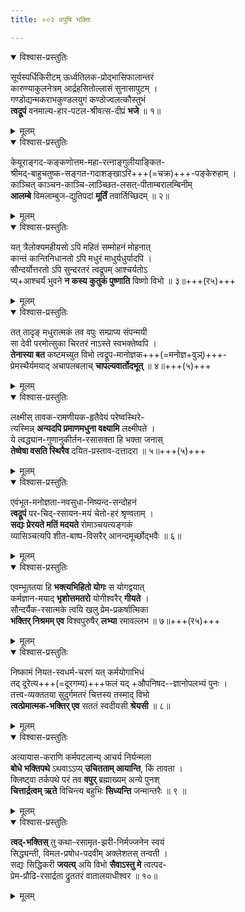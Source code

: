 ```yaml
---
title: ००२ वपुषि भक्तिः

---
```

<div class="audioEmbed"  caption="सीतालक्ष्मी-वाचनम्" src="https://archive.org/download/nArAyaNIyam-shlokawise-audio/002/002_01.mp3"></div>
<details open><summary>विश्वास-प्रस्तुतिः</summary>

सूर्यस्पर्धिकिरीटम् ऊर्ध्वतिलक-प्रोद्भासिफालान्तरं  
कारुण्याकुलनेत्रम् आर्द्रहसितोल्लासं सुनासापुटम् ।  
गण्डोद्यन्मकराभकुण्डलयुगं कण्ठोज्वलत्कौस्तुभं  
**त्वद्रूपं** वनमाल्य-हार-पटल-श्रीवत्स-दीप्रं **भजे** ॥ १॥
</details>
<details><summary>मूलम्</summary>

सूर्यस्पर्धिकिरीटमूर्ध्वतिलकप्रोद्भासिफालान्तरं  
कारुण्याकुलनेत्रमार्द्रहसितोल्लासं सुनासापुटम् ।  
गण्डोद्यन्मकराभकुण्डलयुगं कण्ठोज्ज्वलत्कौस्तुभं  
त्वद्रूपं वनमाल्यहारपटलश्रीवत्सदीप्रं भजे ॥ २-१॥
</details>



<div class="audioEmbed"  caption="सीतालक्ष्मी-वाचनम्" src="https://archive.org/download/nArAyaNIyam-shlokawise-audio/002/002_02.mp3"></div>
<details open><summary>विश्वास-प्रस्तुतिः</summary>

केयूराङ्गद-कङ्कणोत्तम-महा-रत्नाङ्गुलीयाङ्कित-  
श्रीमद्-बाहुचतुष्क-सङ्गत-गदाशङ्खाऽरि+++(=चक्र)+++-पङ्केरुहाम् ।  
काञ्चित् काञ्चन-काञ्चि-लाञ्च्छित-लसत्-पीताम्बरालम्बिनीम्  
**आलम्बे** विमलाम्बुज-द्युतिपदां **मूर्तिं** तवार्तिच्छिदम् ॥ २॥
</details>
<details><summary>मूलम्</summary>

केयूराङ्गदकङ्कणोत्तममहारत्नाङ्गुलीयाङ्कित-  
श्रीमद्बाहुचतुष्कसङ्गतगदाशङ्खारिपङ्केरुहाम् ।  
काञ्चित्काञ्चिनकाञ्चिलाञ्छितलसत्पीताम्बरालम्बिनी-  
मालम्बे विमलाम्बुजद्युतिपदां मूर्तिं तवार्तिच्छिदम् ॥ २-२॥
</details>



<div class="audioEmbed"  caption="सीतालक्ष्मी-वाचनम्" src="https://archive.org/download/nArAyaNIyam-shlokawise-audio/002/002_03.mp3"></div>
<details open><summary>विश्वास-प्रस्तुतिः</summary>

यत् त्रैलोक्यमहीयसो ऽपि महितं सम्मोहनं मोहनात्  
कान्तं कान्तिनिधानतो ऽपि मधुरं माधुर्यधुर्यादपि ।  
सौन्दर्योत्तरतो ऽपि सुन्दरतरं त्वद्रूपम् आश्चर्यतोऽ  
प्य्+आश्चर्यं भुवने **न कस्य कुतुकं पुष्णाति** विष्णो विभो ॥ ३॥+++(र५)+++
</details>
<details><summary>मूलम्</summary>

यत्त्रैलोक्यमहीयसोऽपि महितं सम्मोहनं मोहनात्  
कान्तं कान्तिनिधानतोऽपि मधुरं माधुर्यधुर्यादपि ।  
सौन्दर्योत्तरतोऽपि सुन्दरतरं त्वद्रूपमाश्चर्यतोऽ-  
प्याश्चर्यं भुवने न कस्य कुतुकं पुष्णाति विष्णो विभो ॥ २-३॥
</details>



<div class="audioEmbed"  caption="सीतालक्ष्मी-वाचनम्" src="https://archive.org/download/nArAyaNIyam-shlokawise-audio/002/002_04.mp3"></div>
<details open><summary>विश्वास-प्रस्तुतिः</summary>

तत् तादृङ् मधुरात्मकं तव वपुः सम्प्राप्य संपन्मयी  
सा देवी परमोत्सुका चिरतरं नाऽस्ते स्वभक्तेष्वपि ।  
**तेनास्या बत** कष्टमच्युत विभो त्वद्रूप-मानोज्ञक+++(=मनोज्ञ+वुञ्)+++-  
प्रेमस्थैर्यमयाद् अचापलबलाच् **चापल्यवार्तोदभूत्** ॥ ४॥+++(५)+++
</details>
<details><summary>मूलम्</summary>

तत्तादृङ्मधुरात्मकं तव वपुः सम्प्राप्य सम्पन्मयी  
सा देवी परमोत्सुका चिरतरं नाऽस्ते स्वभक्तेष्वपि ।  
तेनास्या बत कष्टमच्युत विभो त्वद्रूपमानोज्ञक-  
प्रेमस्थैर्यमयादचापलबलाच्चापल्यवार्तोदभूत् ॥ २-४॥
</details>



<div class="audioEmbed"  caption="सीतालक्ष्मी-वाचनम्" src="https://archive.org/download/nArAyaNIyam-shlokawise-audio/002/002_05.mp3"></div>
<details open><summary>विश्वास-प्रस्तुतिः</summary>

लक्ष्मीस् तावक-रामणीयक-हृतैवेयं परेष्वस्थिरे-  
त्यस्मिन्न् **अन्यदपि प्रमाणमधुना वक्ष्यामि** लक्ष्मीपते ।  
ये त्वद्ध्यान-गुणानुकीर्तन-रसासक्ता हि भक्ता जनास्  
**तेष्वेषा वसति स्थिरैव** दयित-प्रस्ताव-दत्तादरा ॥ ५॥+++(५)+++
</details>
<details><summary>मूलम्</summary>

लक्ष्मीस्तावकरामणीयकहृतैवेयं परेष्वस्थिरे-  
त्यस्मिन्नन्यदपि प्रमाणमधुना वक्ष्यामि लक्ष्मीपते ।  
ये त्वद्ध्यानगुणानुकीर्तनरसासक्ता हि भक्ता जना-  
स्तेष्वेषा वसति स्थिरैव दयितप्रस्तावदत्तादरा ॥ २-५॥
</details>



<div class="audioEmbed"  caption="सीतालक्ष्मी-वाचनम्" src="https://archive.org/download/nArAyaNIyam-shlokawise-audio/002/002_06.mp3"></div>
<details open><summary>विश्वास-प्रस्तुतिः</summary>

एवंभूत-मनोज्ञता-नवसुधा-निष्यन्द-सन्दोहनं  
**त्वद्रूपं** पर-चिद्-रसायन-मयं चेतो-हरं श्रृण्वताम् ।  
**सद्यः प्रेरयते मतिं मदयते** रोमाञ्चयत्यङ्गकं  
व्यासिञ्चत्यपि शीत-बाष्प-विसरैर् आनन्दमूर्च्छोद्भवैः ॥ ६॥
</details>
<details><summary>मूलम्</summary>

एवम्भूतमनोज्ञतानवसुधानिष्यन्दसन्दोहनं  
त्वद्रूपं परचिद्रसायनमयं चेतोहरं शृण्वताम् ।  
सद्यः प्रेरयते मतिं मदयते रोमाञ्चयत्यङ्गकं  
व्यासिञ्चत्यपि शीतबाष्पविसरैरानन्दमूर्च्छोद्भवैः ॥ २-६॥
</details>



<div class="audioEmbed"  caption="सीतालक्ष्मी-वाचनम्" src="https://archive.org/download/nArAyaNIyam-shlokawise-audio/002/002_07.mp3"></div>
<details open><summary>विश्वास-प्रस्तुतिः</summary>

एवम्भूततया हि **भक्त्यभिहितो योगः** स योगद्वयात्  
कर्मज्ञान-मयाद् **भृशोत्तमतरो** योगीश्वरैर् **गीयते** ।  
सौन्दर्यैक-रसात्मके त्वयि खलु प्रेम-प्रकर्षात्मिका  
**भक्तिर् निश्रमम् एव** विश्वपुरुषैर् **लभ्या** रमावल्लभ ॥ ७॥+++(र५)+++
</details>
<details><summary>मूलम्</summary>

एवम्भूततया हि भक्त्यभिहितो योगः स योगद्वयात्  
कर्मज्ञानमयाद्भृशोत्तमतरो योगीश्वरैर्गीयते ।  
सौन्दर्यैकरसात्मके त्वयि खलु प्रेमप्रकर्षात्मिका  
भक्तिर्निश्रममेव विश्वपुरुषैर्लभ्या रमावल्लभ ॥ ७॥
</details>



<div class="audioEmbed"  caption="सीतालक्ष्मी-वाचनम्" src="https://archive.org/download/nArAyaNIyam-shlokawise-audio/002/002_08.mp3"></div>
<details open><summary>विश्वास-प्रस्तुतिः</summary>

निष्कामं नियत-स्वधर्म-चरणं यत् कर्मयोगाभिधं  
तद् दूरेत्य+++(=दूरगम्य)+++फलं यद् +औपनिषद--ज्ञानोपलभ्यं पुनः ।  
तत्त्व-व्यक्ततया सुदुर्गमतरं चित्तस्य तस्माद् विभो  
**त्वत्प्रेमात्मक-भक्तिर् एव** सततं स्वदीयसी **श्रेयसी** ॥ ८॥
</details>
<details><summary>मूलम्</summary>

निष्कामं नियतस्वधर्मचरणं यत्कर्मयोगाभिधं  
तद्दूरेत्यफलं यदौपनिषदज्ञानोपलभ्यं पुनः ।  
तत्त्वव्यक्ततया सुदुर्गमतरं चित्तस्य तस्माद्विभो  
त्वत्प्रेमात्मकभक्तिरेव सततं स्वादीयसी श्रेयसी ॥ २-८॥
</details>



<div class="audioEmbed"  caption="सीतालक्ष्मी-वाचनम्" src="https://archive.org/download/nArAyaNIyam-shlokawise-audio/002/002_09.mp3"></div>
<details open><summary>विश्वास-प्रस्तुतिः</summary>

अत्यायास-कराणि कर्मपटलान्य् आचर्य निर्यन्मला  
**बोधे भक्तिपथे** ऽथवाऽऽप्य् **उचितताम् आयान्ति**, किं तावता ।  
क्लिष्ट्वा तर्कपथे परं तव **वपुर्** ब्रह्माख्यम् अन्ये पुनश्  
**चित्तार्द्रत्वम् ऋते** विचिन्त्य बहुभिः **सिध्यन्ति** जन्मान्तरैः ॥ ९ ॥
</details>
<details><summary>मूलम्</summary>

अत्यायासकराणि कर्मपटलान्याचर्य निर्यन्मला  
बोधे भक्तिपथेऽथवाप्युचिततामायान्ति किं तावता ।  
क्लिष्ट्वा तर्कपथे परं तव वपुर्ब्रह्माख्यमन्ये पुन-  
श्चित्तार्द्रत्वमृते विचिन्त्य बहुभिः सिध्यन्ति जन्मान्तरैः ॥ २-९॥
</details>



<div class="audioEmbed"  caption="सीतालक्ष्मी-वाचनम्" src="https://archive.org/download/nArAyaNIyam-shlokawise-audio/002/002_10.mp3"></div><details open><summary>विश्वास-प्रस्तुतिः</summary>

**त्वद्-भक्तिस्** तु कथा-रसामृत-झरी-निर्मज्जनेन स्वयं  
सिद्ध्यन्ती, विमल-प्रषोध-पदवीम् अक्लेशतस् तन्वती ।  
सद्यः सिद्धिकरी **जयत्य्** अयि विभो **सैवाऽस्तु मे** त्वत्पद-  
प्रेम-प्रौढि-रसार्द्रता द्रुततरं वातालयाधीश्वर ॥ १०॥
</details>
<details><summary>मूलम्</summary>

त्वद्भक्तिस्तु कथारसामृतझरीनिर्मज्जनेन स्वयं  
सिद्ध्यन्ती विमलप्रबोधपदवीमक्लेशतस्तन्वती ।१  
सद्यः सिद्धिकरी जयत्ययि विभो सैवास्तु मे त्वत्पद-  
प्रेमप्रौढिरसार्द्रता द्रुततरं वातालयाधीश्वर ॥ २-१०॥
</details>

